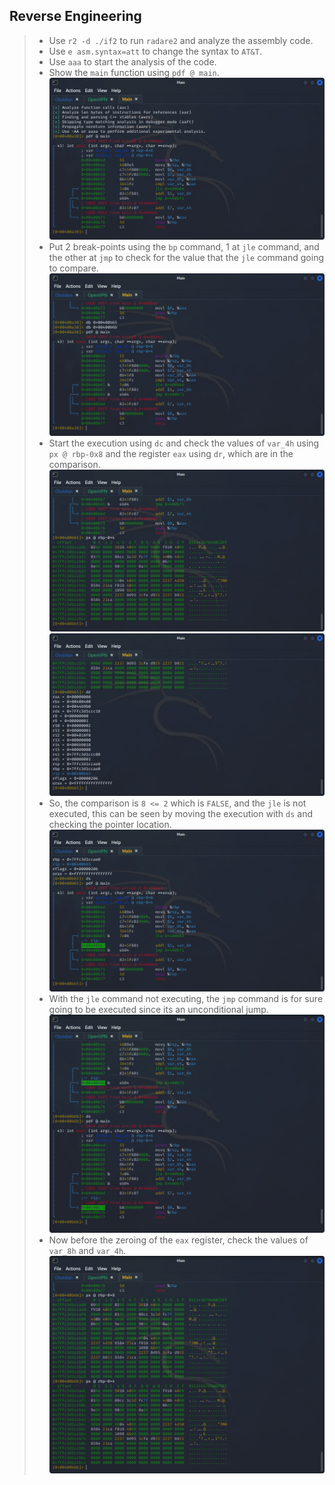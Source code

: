 
## **Reverse Engineering**
>	- Use `r2 -d ./if2` to run `radare2` and analyze the assembly code.
>	- Use `e asm.syntax=att` to change the syntax to `AT&T`.
>	- Use `aaa` to start the analysis of the code.
>	- Show the `main` function using `pdf @ main`. ![](main-func.png)
>	- Put 2 break-points using the `bp` command, 1 at `jle` command, and the other at `jmp` to check for the value that the `jle` command going to compare.![](bp-set.png)
>	- Start the execution using `dc` and check the values of `var_4h` using `px @ rbp-0x8` and the register `eax` using `dr`, which are in the comparison.![](var4h-before.png)![](eax-before.png)
>	- So, the comparison is `8 <= 2` which is `FALSE`, and the `jle` is not executed, this can be seen by moving the execution with `ds` and checking the pointer location.![](jle-passed.png)
>	- With the `jle` command not executing, the `jmp` command is for sure going to be executed since its an unconditional jump.![](jmp-exec.png)
>	- Now before the zeroing of the `eax` register, check the values of `var_8h` and `var_4h`.![](var8h-4h-after.png)